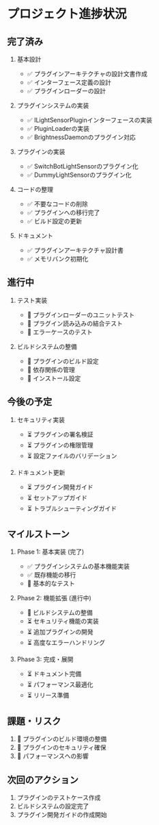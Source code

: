 # プロジェクト進捗状況

## 完了済み
1. 基本設計
   - ✅ プラグインアーキテクチャの設計文書作成
   - ✅ インターフェース定義の設計
   - ✅ プラグインローダーの設計

2. プラグインシステムの実装
   - ✅ ILightSensorPluginインターフェースの実装
   - ✅ PluginLoaderの実装
   - ✅ BrightnessDaemonのプラグイン対応

3. プラグインの実装
   - ✅ SwitchBotLightSensorのプラグイン化
   - ✅ DummyLightSensorのプラグイン化

4. コードの整理
   - ✅ 不要なコードの削除
   - ✅ プラグインへの移行完了
   - ✅ ビルド設定の更新

5. ドキュメント
   - ✅ プラグインアーキテクチャ設計書
   - ✅ メモリバンク初期化

## 進行中
1. テスト実装
   - 🔄 プラグインローダーのユニットテスト
   - 🔄 プラグイン読み込みの結合テスト
   - 🔄 エラーケースのテスト

2. ビルドシステムの整備
   - 🔄 プラグインのビルド設定
   - 🔄 依存関係の管理
   - 🔄 インストール設定

## 今後の予定
1. セキュリティ実装
   - ⏳ プラグインの署名検証
   - ⏳ プラグインの権限管理
   - ⏳ 設定ファイルのバリデーション

2. ドキュメント更新
   - ⏳ プラグイン開発ガイド
   - ⏳ セットアップガイド
   - ⏳ トラブルシューティングガイド

## マイルストーン
1. Phase 1: 基本実装 (完了)
   - ✅ プラグインシステムの基本機能実装
   - ✅ 既存機能の移行
   - 🔄 基本的なテスト

2. Phase 2: 機能拡張 (進行中)
   - 🔄 ビルドシステムの整備
   - ⏳ セキュリティ機能の実装
   - ⏳ 追加プラグインの開発
   - ⏳ 高度なエラーハンドリング

3. Phase 3: 完成・展開
   - ⏳ ドキュメント完備
   - ⏳ パフォーマンス最適化
   - ⏳ リリース準備

## 課題・リスク
1. 🚨 プラグインのビルド環境の整備
2. 🚨 プラグインのセキュリティ確保
3. 🚨 パフォーマンスへの影響

## 次回のアクション
1. プラグインのテストケース作成
2. ビルドシステムの設定完了
3. プラグイン開発ガイドの作成開始
